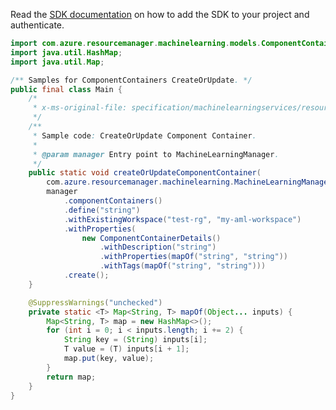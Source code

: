 Read the [SDK documentation](https://github.com/Azure/azure-sdk-for-java/blob/azure-resourcemanager-machinelearning_1.0.0-beta.2/sdk/machinelearning/azure-resourcemanager-machinelearning/README.md) on how to add the SDK to your project and authenticate.

```java
import com.azure.resourcemanager.machinelearning.models.ComponentContainerDetails;
import java.util.HashMap;
import java.util.Map;

/** Samples for ComponentContainers CreateOrUpdate. */
public final class Main {
    /*
     * x-ms-original-file: specification/machinelearningservices/resource-manager/Microsoft.MachineLearningServices/preview/2022-02-01-preview/examples/ComponentContainer/createOrUpdate.json
     */
    /**
     * Sample code: CreateOrUpdate Component Container.
     *
     * @param manager Entry point to MachineLearningManager.
     */
    public static void createOrUpdateComponentContainer(
        com.azure.resourcemanager.machinelearning.MachineLearningManager manager) {
        manager
            .componentContainers()
            .define("string")
            .withExistingWorkspace("test-rg", "my-aml-workspace")
            .withProperties(
                new ComponentContainerDetails()
                    .withDescription("string")
                    .withProperties(mapOf("string", "string"))
                    .withTags(mapOf("string", "string")))
            .create();
    }

    @SuppressWarnings("unchecked")
    private static <T> Map<String, T> mapOf(Object... inputs) {
        Map<String, T> map = new HashMap<>();
        for (int i = 0; i < inputs.length; i += 2) {
            String key = (String) inputs[i];
            T value = (T) inputs[i + 1];
            map.put(key, value);
        }
        return map;
    }
}
```

